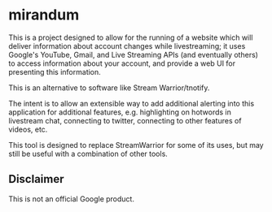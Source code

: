 # mirandum

This is a project designed to allow for the running of a website which will
deliver information about account changes while livestreaming; it uses
Google's YouTube, Gmail, and Live Streaming  APIs (and eventually others)
to access information about your account, and provide a web UI for presenting
this information.

This is an alternative to software like Stream Warrior/tnotify.


The intent is to allow an extensible way to add additional alerting into this
application for additional features, e.g. highlighting on hotwords in
livestream chat, connecting to twitter, connecting to other features of
videos, etc.

This tool is designed to replace StreamWarrior for some of its uses, but
may still be useful with a combination of other tools.

## Disclaimer
This is not an official Google product.
